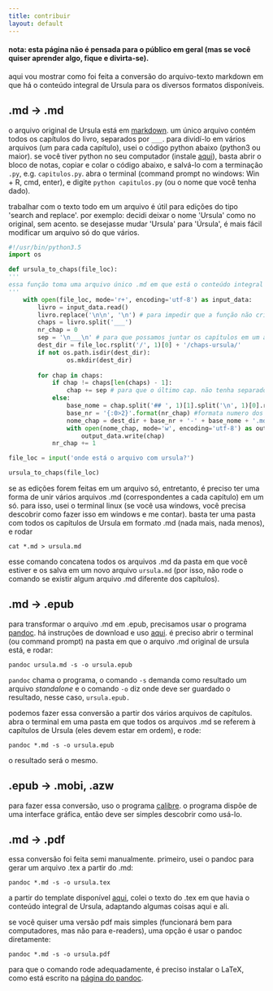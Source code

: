 ```yaml
---
title: contribuir
layout: default
---
```

#### nota: esta página não é pensada para o público em geral (mas se você quiser aprender algo, fique e divirta-se).

aqui vou mostrar como foi feita a conversão do arquivo-texto markdown em que há o conteúdo integral de Ursula para os diversos formatos disponíveis.

## .md -> .md

o arquivo original de Ursula está em [markdown](https://daringfireball.net/projects/markdown/syntax). um único arquivo contém todos os capítulos do livro, separados por `___`. para dividí-lo em vários arquivos (um para cada capítulo), usei o código python abaixo (python3 ou maior). se você tiver python no seu computador (instale [aqui](https://www.python.org/)), basta abrir o bloco de notas, copiar e colar o código abaixo, e salvá-lo com a terminação `.py`, e.g. `capitulos.py`. abra o terminal (command prompt no windows: Win + R, cmd, enter), e digite `python capitulos.py` (ou o nome que você tenha dado).

trabalhar com o texto todo em um arquivo é útil para edições do tipo 'search and replace'. por exemplo: decidi deixar o nome 'Ursula' como no original, sem acento. se desejasse mudar 'Ursula' para 'Úrsula', é mais fácil modificar um arquivo só do que vários.

```python
#!/usr/bin/python3.5
import os

def ursula_to_chaps(file_loc):
'''
essa função toma uma arquivo único .md em que está o conteúdo integral de ursula, e depois divide seu conteúdo em 22 capítulos, cada um em um arquivo diferente.
'''
    with open(file_loc, mode='r+', encoding='utf-8') as input_data:
        livro = input_data.read()
        livro.replace('\n\n', '\n') # para impedir que a função não cria espaços demais se for chamada muitas vezes.
        chaps = livro.split('___')
        nr_chap = 0
        sep = '\n___\n' # para que possamos juntar os capítulos em um arquivo só depois
        dest_dir = file_loc.rsplit('/', 1)[0] + '/chaps-ursula/'
        if not os.path.isdir(dest_dir):
                os.mkdir(dest_dir)
                
        for chap in chaps:
            if chap != chaps[len(chaps) - 1]:
                chap += sep # para que o último cap. não tenha separador
            else:
                base_nome = chap.split('## ', 1)[1].split('\n', 1)[0].replace(' ', '-').lower() #pega o nome do capítulo, sempre depois de '##' e terminando em '\n'
                base_nr = '{:0>2}'.format(nr_chap) #formata numero dos capitulos para poder coloca-los em ordem
                nome_chap = dest_dir + base_nr + '-' + base_nome + '.md'
                with open(nome_chap, mode='w', encoding='utf-8') as output_data:
                    output_data.write(chap)
            nr_chap += 1

file_loc = input('onde está o arquivo com ursula?')

ursula_to_chaps(file_loc)
```

se as edições forem feitas em um arquivo só, entretanto, é preciso ter uma forma de unir vários arquivos .md (correspondentes a cada capítulo) em um só. para isso, usei o terminal linux (se você usa windows, você precisa descobrir como fazer isso em windows e me contar). basta ter uma pasta com todos os capítulos de Ursula em formato .md (nada mais, nada menos), e rodar

```shell
cat *.md > ursula.md
```
esse comando concatena todos os arquivos .md da pasta em que você estiver e os salva em um novo arquivo `ursula.md` (por isso, não rode o comando se existir algum arquivo .md diferente dos capítulos).

## .md -> .epub

para transformar o arquivo .md em .epub, precisamos usar o programa [pandoc](http://pandoc.org/). há instruções de download e uso [aqui](http://pandoc.org/getting-started.html). é preciso abrir o terminal (ou command prompt) na pasta em que o arquivo .md original de ursula está, e rodar:

```shell
pandoc ursula.md -s -o ursula.epub
```
`pandoc` chama o programa, o comando `-s` demanda como resultado um arquivo _standalone_ e o comando `-o` diz onde deve ser guardado o resultado, nesse caso, `ursula.epub.`

podemos fazer essa conversão a partir dos vários arquivos de capítulos. abra o terminal em uma pasta em que todos os arquivos .md se referem à capítulos de Ursula (eles devem estar em ordem), e rode:

```shell
pandoc *.md -s -o ursula.epub
```
o resultado será o mesmo.

## .epub -> .mobi, .azw

para fazer essa conversão, uso o programa [calibre](https://calibre-ebook.com/). o programa dispõe de uma interface gráfica, então deve ser simples descobrir como usá-lo.

## .md -> .pdf

essa conversão foi feita semi manualmente. primeiro, usei o pandoc para gerar um arquivo .tex a partir do .md:

```shell
pandoc *.md -s -o ursula.tex
```
a partir do template disponível [aqui](https://www.overleaf.com/docs?snip_uri=http://www.latextemplates.com/templates/books/4/ebook.zip), colei o texto do .tex em que havia o conteúdo integral de Ursula, adaptando algumas coisas aqui e ali.

se você quiser uma versão pdf mais simples (funcionará bem para computadores, mas não para e-readers), uma opção é usar o pandoc diretamente:

```shell
pandoc *.md -s -o ursula.pdf
```

para que o comando rode adequadamente, é preciso instalar o LaTeX, como está escrito na [página do pandoc](http://pandoc.org/getting-started.html).
